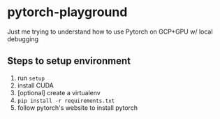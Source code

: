 # pytorch-playground
Just me trying to understand how to use Pytorch on GCP+GPU w/ local debugging

## Steps to setup environment
1. run `setup`
2. install CUDA
3. [optional] create a virtualenv
4. `pip install -r requirements.txt`
5. follow pytorch's website to install pytorch
